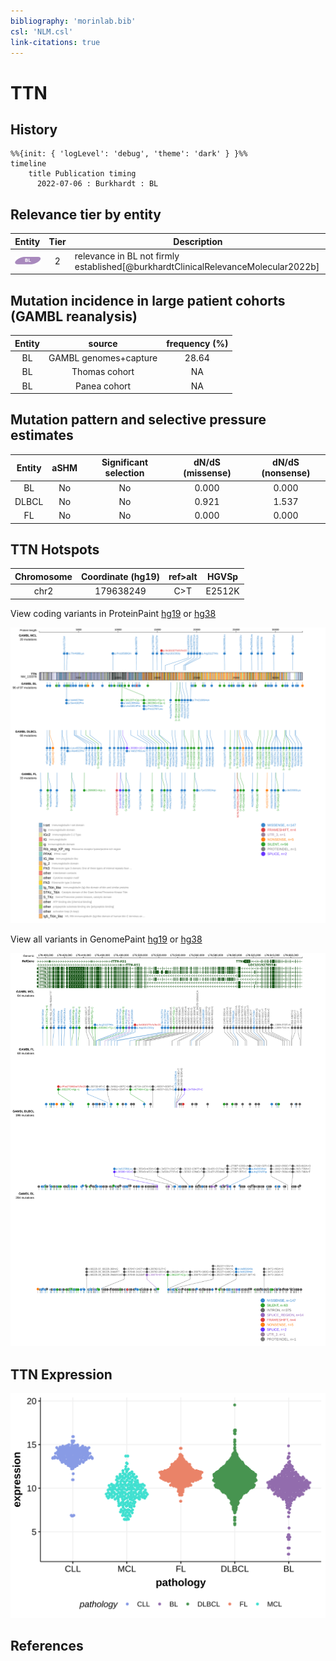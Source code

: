 ```yaml
---
bibliography: 'morinlab.bib'
csl: 'NLM.csl'
link-citations: true
---
```

# TTN

## History
```mermaid
%%{init: { 'logLevel': 'debug', 'theme': 'dark' } }%%
timeline
    title Publication timing
      2022-07-06 : Burkhardt : BL
```

## Relevance tier by entity

|Entity|Tier|Description                           |
|:------:|:----:|--------------------------------------|
|![BL](images/icons/BL_tier2.png)    |2   |relevance in BL not firmly established[@burkhardtClinicalRelevanceMolecular2022b]|

## Mutation incidence in large patient cohorts (GAMBL reanalysis)

|Entity|source               |frequency (%)|
|:------:|:---------------------:|:-------------:|
|BL    |GAMBL genomes+capture|28.64        |
|BL    |Thomas cohort        |   NA        |
|BL    |Panea cohort         |   NA        |

## Mutation pattern and selective pressure estimates

|Entity|aSHM|Significant selection|dN/dS (missense)|dN/dS (nonsense)|
|:------:|:----:|:---------------------:|:----------------:|:----------------:|
|BL    |No  |No                   |0.000           |0.000           |
|DLBCL |No  |No                   |0.921           |1.537           |
|FL    |No  |No                   |0.000           |0.000           |


## TTN Hotspots

| Chromosome |Coordinate (hg19) | ref>alt | HGVSp | 
 | :---:| :---: | :--: | :---: |
| chr2 | 179638249 | C>T | E2512K |

View coding variants in ProteinPaint [hg19](https://morinlab.github.io/LLMPP/GAMBL/TTN_protein.html)  or [hg38](https://morinlab.github.io/LLMPP/GAMBL/TTN_protein_hg38.html)

![](images/proteinpaint/TTN_NM_133378.svg)

View all variants in GenomePaint [hg19](https://morinlab.github.io/LLMPP/GAMBL/TTN.html)  or [hg38](https://morinlab.github.io/LLMPP/GAMBL/TTN_hg38.html)

![](images/proteinpaint/TTN.svg)

## TTN Expression
![](images/gene_expression/TTN_by_pathology.svg)
<!-- ORIGIN: burkhardtClinicalRelevanceMolecular2022b -->
<!-- BL: burkhardtClinicalRelevanceMolecular2022b -->

## References
